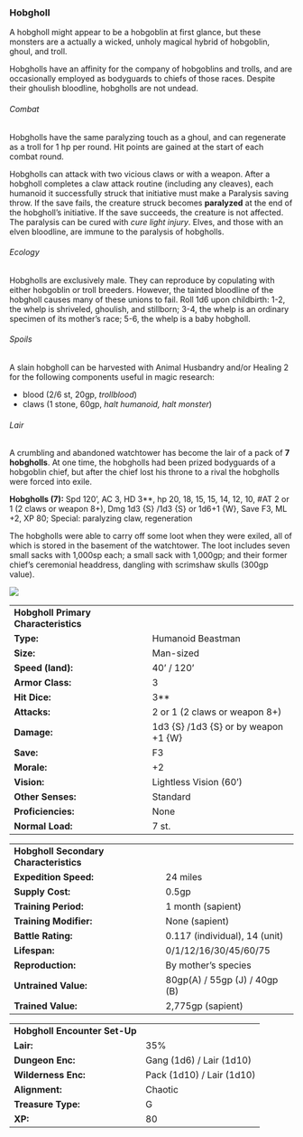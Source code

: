 ### Hobgholl

A hobgholl might appear to be a hobgoblin at first glance, but these monsters are a actually a wicked, unholy magical hybrid of hobgoblin, ghoul, and troll.

Hobgholls have an affinity for the company of hobgoblins and trolls, and are occasionally employed as bodyguards to chiefs of those races. Despite their ghoulish bloodline, hobgholls are not undead.

###### Combat

Hobgholls have the same paralyzing touch as a ghoul, and can regenerate as a troll for 1 hp per round. Hit points are gained at the start of each combat round.

Hobgholls can attack with two vicious claws or with a weapon. After a hobgholl completes a claw attack routine (including any cleaves), each humanoid it successfully struck that initiative must make a Paralysis saving throw. If the save fails, the creature struck becomes **paralyzed** at the end of the hobgholl’s initiative. If the save succeeds, the creature is not affected. The paralysis can be cured with *cure light injury*. Elves, and those with an elven bloodline, are immune to the paralysis of hobgholls.

###### Ecology

Hobgholls are exclusively male. They can reproduce by copulating with either hobgoblin or troll breeders. However, the tainted bloodline of the hobgholl causes many of these unions to fail. Roll 1d6 upon childbirth: 1-2, the whelp is shriveled, ghoulish, and stillborn; 3-4, the whelp is an ordinary specimen of its mother’s race; 5-6, the whelp is a baby hobgholl.

###### Spoils

A slain hobgholl can be harvested with Animal Husbandry and/or Healing 2 for the following components useful in magic research:

* blood (2/6 st, 20gp, *trollblood*)
* claws (1 stone, 60gp, *halt humanoid, halt monster*)

###### Lair

A crumbling and abandoned watchtower has become the lair of a pack of **7 hobgholls**. At one time, the hobgholls had been prized bodyguards of a hobgoblin chief, but after the chief lost his throne to a rival the hobgholls were forced into exile.

**Hobgholls (7):** Spd 120’, AC 3, HD 3\*\*, hp 20, 18, 15, 15, 14, 12, 10, #AT 2 or 1 (2 claws or weapon 8+), Dmg 1d3 {S} /1d3 {S} or 1d6+1 {W}, Save F3, ML +2, XP 80; Special: paralyzing claw, regeneration

The hobgholls were able to carry off some loot when they were exiled, all of which is stored in the basement of the watchtower. The loot includes seven small sacks with 1,000sp each; a small sack with 1,000gp; and their former chief’s ceremonial headdress, dangling with scrimshaw skulls (300gp value).

![](data:image/png;base64...)

|  |  |
| --- | --- |
| **Hobgholl Primary Characteristics** | |
| **Type:** | Humanoid Beastman |
| **Size:** | Man-sized |
| **Speed (land):** | 40’ / 120’ |
| **Armor Class:** | 3 |
| **Hit Dice:** | 3\*\* |
| **Attacks:** | 2 or 1 (2 claws or weapon 8+) |
| **Damage:** | 1d3 {S} /1d3 {S} or  by weapon +1 {W} |
| **Save:** | F3 |
| **Morale:** | +2 |
| **Vision:** | Lightless Vision (60’) |
| **Other Senses:** | Standard |
| **Proficiencies:** | None |
| **Normal Load:** | 7 st. |

|  |  |
| --- | --- |
| **Hobgholl Secondary Characteristics** | |
| **Expedition Speed:** | 24 miles |
| **Supply Cost:** | 0.5gp |
| **Training Period:** | 1 month (sapient) |
| **Training Modifier:** | None (sapient) |
| **Battle Rating:** | 0.117 (individual), 14 (unit) |
| **Lifespan:** | 0/1/12/16/30/45/60/75 |
| **Reproduction:** | By mother’s species |
| **Untrained Value:** | 80gp(A) / 55gp (J) / 40gp (B) |
| **Trained Value:** | 2,775gp (sapient) |

|  |  |
| --- | --- |
| **Hobgholl Encounter Set-Up** | |
| **Lair:** | 35% |
| **Dungeon Enc:** | Gang (1d6) / Lair (1d10) |
| **Wilderness Enc:** | Pack (1d10) / Lair (1d10) |
| **Alignment:** | Chaotic |
| **Treasure Type:** | G |
| **XP:** | 80 |
